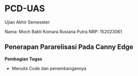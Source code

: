 # PCD-UAS
Ujian Akhir Semeseter

Nama: Moch Bakti Komara Rusiana Putra
NRP: 152023061

## Penerapan Pararelisasi Pada Canny Edge
**Pembagian Tugas**
- Menulis Code dan penembangannya
